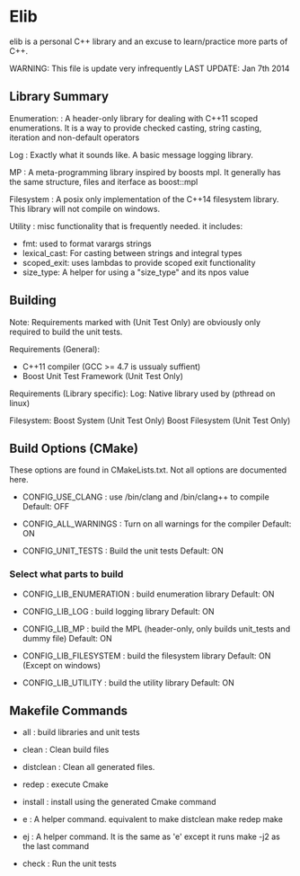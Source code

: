# Elib

elib is a personal C\+\+ library and an excuse to learn/practice more parts of C\+\+.

WARNING: This file is update very infrequently
LAST UPDATE: Jan 7th 2014

## Library Summary

Enumeration:
: A header-only library for dealing with C++11 scoped enumerations.
  It is a way to provide checked casting, string casting, iteration
  and non-default operators

Log
: Exactly what it sounds like. A basic message logging library.

MP
: A meta-programming library inspired by boosts mpl. It generally
  has the same structure, files and iterface as boost::mpl

Filesystem
: A posix only implementation of the C++14 filesystem library.
  This library will not compile on windows.

Utility
: misc functionality that is frequently needed.
  it includes:

  * fmt: used to format varargs strings 
  * lexical_cast: For casting between strings and integral types
  * scoped_exit: uses lambdas to provide scoped exit functionality
  * size_type: A helper for using a "size_type" and its npos value


## Building

Note: Requirements marked with (Unit Test Only) are obviously only required
  to build the unit tests. 

Requirements (General):
  * C++11 compiler (GCC >= 4.7 is ussualy suffient)
  * Boost Unit Test Framework (Unit Test Only)

Requirements (Library specific):
  Log:
    Native library used by <mutex> (pthread on linux)

  Filesystem:
    Boost System (Unit Test Only)
    Boost Filesystem (Unit Test Only)


## Build Options (CMake)
  These options are found in CMakeLists.txt. 
  Not all options are documented here. 

  * CONFIG_USE_CLANG 
: use /bin/clang and /bin/clang++ to compile
  Default: OFF

  * CONFIG_ALL_WARNINGS 
: Turn on all warnings for the compiler
  Default: ON

  * CONFIG_UNIT_TESTS
: Build the unit tests
  Default: ON
  
### Select what parts to build
  
  * CONFIG_LIB_ENUMERATION
: build enumeration library
  Default: ON

  * CONFIG_LIB_LOG
: build logging library
  Default: ON

  * CONFIG_LIB_MP
: build the MPL (header-only, only builds unit_tests and dummy file)
  Default: ON

  * CONFIG_LIB_FILESYSTEM
: build the filesystem library
  Default: ON (Except on windows)

  * CONFIG_LIB_UTILITY
: build the utility library
  Default: ON

    
## Makefile Commands

  * all 
: build libraries and unit tests

  * clean
: Clean build files

  * distclean
: Clean all generated files.

  * redep
: execute Cmake

  * install
: install using the generated Cmake command

  * e
: A helper command. equivalent to
    make distclean
    make redep
    make 

  * ej
: A helper command. It is the same as 'e' except it runs
  make -j2 as the last command

  * check
: Run the unit tests

